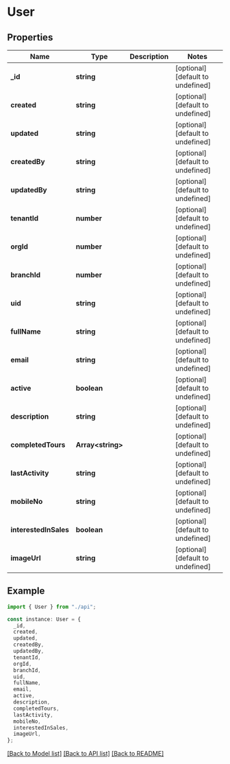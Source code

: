 # User

## Properties

| Name                  | Type                    | Description | Notes                             |
| --------------------- | ----------------------- | ----------- | --------------------------------- |
| **\_id**              | **string**              |             | [optional] [default to undefined] |
| **created**           | **string**              |             | [optional] [default to undefined] |
| **updated**           | **string**              |             | [optional] [default to undefined] |
| **createdBy**         | **string**              |             | [optional] [default to undefined] |
| **updatedBy**         | **string**              |             | [optional] [default to undefined] |
| **tenantId**          | **number**              |             | [optional] [default to undefined] |
| **orgId**             | **number**              |             | [optional] [default to undefined] |
| **branchId**          | **number**              |             | [optional] [default to undefined] |
| **uid**               | **string**              |             | [optional] [default to undefined] |
| **fullName**          | **string**              |             | [optional] [default to undefined] |
| **email**             | **string**              |             | [optional] [default to undefined] |
| **active**            | **boolean**             |             | [optional] [default to undefined] |
| **description**       | **string**              |             | [optional] [default to undefined] |
| **completedTours**    | **Array&lt;string&gt;** |             | [optional] [default to undefined] |
| **lastActivity**      | **string**              |             | [optional] [default to undefined] |
| **mobileNo**          | **string**              |             | [optional] [default to undefined] |
| **interestedInSales** | **boolean**             |             | [optional] [default to undefined] |
| **imageUrl**          | **string**              |             | [optional] [default to undefined] |

## Example

```typescript
import { User } from "./api";

const instance: User = {
  _id,
  created,
  updated,
  createdBy,
  updatedBy,
  tenantId,
  orgId,
  branchId,
  uid,
  fullName,
  email,
  active,
  description,
  completedTours,
  lastActivity,
  mobileNo,
  interestedInSales,
  imageUrl,
};
```

[[Back to Model list]](../README.md#documentation-for-models) [[Back to API list]](../README.md#documentation-for-api-endpoints) [[Back to README]](../README.md)
